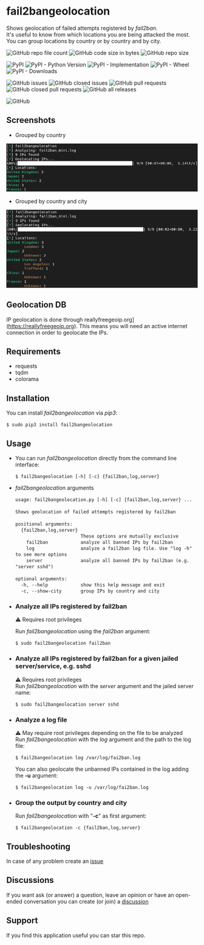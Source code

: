 # fail2bangeolocation

Shows geolocation of failed attempts registered by *fail2ban*.  
It's useful to know from which locations you are being attacked the most.  
You can group locations by country or by country and by city.  

![GitHub repo file count](https://img.shields.io/github/directory-file-count/rubenhortas/fail2bangeolocation)
![GitHub code size in bytes](https://img.shields.io/github/languages/code-size/rubenhortas/fail2bangeolocation)
![GitHub repo size](https://img.shields.io/github/repo-size/rubenhortas/fail2bangeolocation)

![PyPI](https://img.shields.io/pypi/v/fail2bangeolocation?&logo=pypi&logoColor=yellow)
![PyPI - Python Version](https://img.shields.io/pypi/pyversions/fail2bangeolocation?logo=python&logoColor=yellow)
![PyPI - Implementation](https://img.shields.io/pypi/implementation/fail2bangeolocation?logo=python&logoColor=yellow)
![PyPI - Wheel](https://img.shields.io/pypi/wheel/fail2bangeolocation?logo=pypi&logoColor=yellow)
![PyPI - Downloads](https://img.shields.io/pypi/dm/fail2bangeolocation?&logo=pypi&logoColor=yellow)

![GitHub issues](https://img.shields.io/github/issues-raw/rubenhortas/fail2bangeolocation?logo=github)
![GitHub closed issues](https://img.shields.io/github/issues-closed-raw/rubenhortas/fail2bangeolocation?logo=github)
![GitHub pull requests](https://img.shields.io/github/issues-pr-raw/rubenhortas/fail2bangeolocation?&logo=github)
![GitHub closed pull requests](https://img.shields.io/github/issues-pr-closed-raw/rubenhortas/fail2bangeolocation?logo=github)
![GitHub all releases](https://img.shields.io/github/downloads/rubenhortas/fail2bangeolocation/total?logo=github)

![GitHub](https://img.shields.io/github/license/rubenhortas/fail2bangeolocation)

## Screenshots

* Grouped by country
<img src="https://github.com/rubenhortas/fail2bangeolocation/blob/main/screenshots/screenshot_grouped_by_country.png" alt="Output grouped by country" width="600">

* Grouped by country and city
<img src="https://github.com/rubenhortas/fail2bangeolocation/blob/main/screenshots/screenshot_grouped_by_country_and_city.png" alt="Output grouped by country and city" width="600">

## Geolocation DB

IP geolocation is done through reallyfreegeoip.org](https://reallyfreegeoip.org). 
This means you will need an active internet connection in order to geolocate the IPs.

## Requirements

* requests
* tqdm
* colorama

## Installation 

You can install *fail2bangeolocation* via *pip3*:

```shell
$ sudo pip3 install fail2bangeolocation
```
## Usage

* You can run *fail2bangeolocation* directly from the command line interface:

  ```shell
  $ fail2bangeolocation [-h] [-c] {fail2ban,log,server}
  ```

* *fail2bangeolocation* arguments

  ```shell
  usage: fail2bangeolocation.py [-h] [-c] {fail2ban,log,server} ...
  
  Shows geolocation of failed attempts registered by fail2ban
  
  positional arguments:
    {fail2ban,log,server}
                          These options are mutually exclusive
      fail2ban            analyze all banned IPs by fail2ban
      log                 analyze a fail2ban log file. Use "log -h" to see more options
      server              analyze all banned IPs by fail2ban (e.g. "server sshd")
  
  optional arguments:
    -h, --help            show this help message and exit
    -c, --show-city       group IPs by country and city 
  ```

* ### Analyze all IPs registered by fail2ban 

  :warning: Requires root privileges  

  Run *fail2bangeolocation* using the *fail2ban* argument:

  ```shell
  $ sudo fail2bangeolocation fail2ban
  ```

* ### Analyze all IPs registered by fail2ban for a given jailed server/service, e.g. sshd 

  :warning: Requires root privileges  
  Run *fail2bangeolocation* with the *server* argument and the jailed server name:

  ```shell
  $ sudo fail2bangeolocation server sshd
  ```

* ### Analyze a log file
  :warning: May require root privileges depending on the file to be analyzed  
  Run *fail2bangeolocation* with the *log* argument and the path to the log file:

  ```shell
  $ fail2bangeolocation log /var/log/fai2ban.log
  ```

  You can also geolocate the unbanned IPs contained in the log adding the **-u** argument:

  ```shell
  $ fail2bangeolocation log -u /var/log/fai2ban.log
  ```
  
* ### Group the output by country and city
  Run *fail2bangeolocation* with "**-c**" as first argument:

  ```shell
  $ fail2bangeolocation -c {fail2ban,log,server}
  ```
  
## Troubleshooting

In case of any problem create an [issue](https://github.com/rubenhortas/fail2bangeolocation/issues/new)

## Discussions
If you want ask (or answer) a question, leave an opinion or have an open-ended conversation you can create (or join) a [discussion](https://github.com/rubenhortas/fail2bangeolocation/discussions/new)

## Support

If you find this application useful you can star this repo.
